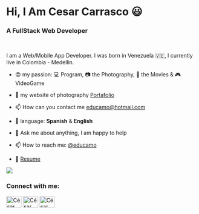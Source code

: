 # Hi, I Am Cesar Carrasco :smiley:
### A FullStack Web Developer

<br />

I am a Web/Mobile App Developer. I was born in Venezuela 🇻🇪, I currently live in Colombia - Medellin.

- :heart_eyes: my passion: :computer: Program, :camera: the Photography, :movie_camera: the Movies & :video_game: VideoGame

- :bookmark_tabs: my website of photography [Portafolio](http://eduardocarrasco.photography/)

- :mailbox: How can you contact me educamo@hotmail.com

- :pencil: language: __Spanish__ & __English__

- 💬 Ask me about anything, I am happy to help
- 📫 How to reach me: [@educamo](https://twitter.com/educamo)
- 📝 [Resume](https://educamo.github.io/portafolio/)



![](https://visitor-badge.glitch.me/badge?page_id=educamo.educamo)


### Connect with me:

<p align="left">
<a href="https://www.facebook.com/cesarcarrascowebdev" target="blank"><img align="center" src="https://cdn.jsdelivr.net/npm/simple-icons@3.0.1/icons/facebook.svg" alt="César Eduardo Carrasco M" height="30" width="40" /></a>
<a href="http://www.instagram.com/swadevelop" target="blank"><img align="center" src="https://cdn.jsdelivr.net/npm/simple-icons@3.0.1/icons/instagram.svg" alt="César Eduardo Carrasco M." height="30" width="40" /></a>
<a href="https://www.linkedin.com/in/educamo/" target="blank"><img align="center" src="https://cdn.jsdelivr.net/npm/simple-icons@3.0.1/icons/linkedin.svg" alt="César Eduardo Carrasco M." height="30" width="40" /></a>
</p>

